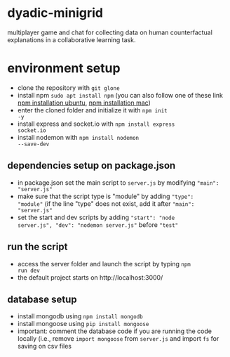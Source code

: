 # dyadic-minigrid
multiplayer game and chat for collecting data on human counterfactual explanations in a collaborative learning task.

# environment setup
* clone the repository with <code>git glone</code>
* install npm <code>sudo apt install npm</code> (you can also follow one of these link [npm installation ubuntu](https://www.digitalocean.com/community/tutorials/how-to-install-node-js-on-ubuntu-20-04), [npm installation mac](https://www.newline.co/@Adele/how-to-install-nodejs-and-npm-on-macos--22782681))
* enter the cloned folder and initialize it with <code>npm init -y</code>
* install express and socket.io with <code>npm install express socket.io</code>
* install nodemon with <code>npm install nodemon --save-dev</code>

## dependencies setup on package.json 
* in package.json set the main script to <code>server.js</code> by modifying <code>"main": "server.js"</code>
* make sure that the script type is "module" by adding <code>"type": "module"</code> (if the line "type" does not exist, add it after <code>"main": "server.js"</code>
* set the start and dev scripts by adding <code>"start": "node server.js", "dev": "nodemon server.js"</code> before <code>"test"</code>

## run the script
* access the server folder and launch the script by typing <code>npm run dev</code>
* the default project starts on http://localhost:3000/

## database setup
* install mongodb using <code>npm install mongodb</code>
* install mongoose using <code>pip install mongoose</code>
* important: comment the database code if you are running the code locally (i.e., remove <code>import mongoose</code> from <code>server.js</code> and import <code>fs</code> for saving on csv files



